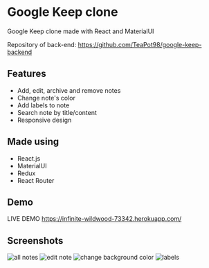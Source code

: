 # Google Keep clone
Google Keep clone made with React and MaterialUI

Repository of back-end: https://github.com/TeaPot98/google-keep-backend
## Features

- Add, edit, archive and remove notes
- Change note's color
- Add labels to note
- Search note by title/content
- Responsive design
## Made using
- React.js
- MaterialUI
- Redux
- React Router
## Demo

LIVE DEMO https://infinite-wildwood-73342.herokuapp.com/


## Screenshots

![all notes](https://i.imgur.com/5ewJnKq.png)
![edit note](https://imgur.com/QBo7g1v.png)
![change background color](https://imgur.com/KhcNBa3.png)
![labels](https://imgur.com/XYqR5E6.png)

